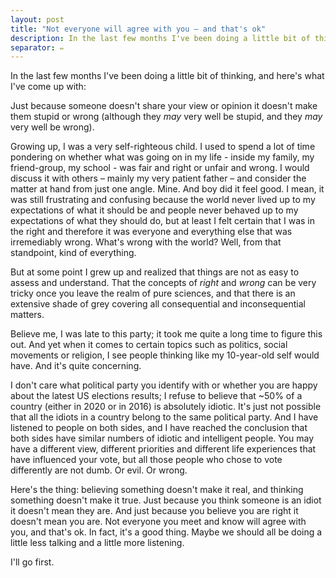 ```yaml
---
layout: post
title: "Not everyone will agree with you – and that's ok"
description: In the last few months I've been doing a little bit of thinking, and here's what I've come up with
separator: ✏️
---
```


In the last few months I've been doing a little bit of thinking, and here's what I've come up with:

Just because someone doesn't share your view or opinion it doesn't make them stupid or wrong (although they *may* very well be stupid, and they *may* very well be wrong).

Growing up, I was a very self-righteous child. I used to spend a lot of time pondering on whether what was going on in my life - inside my family, my friend-group, my school - was fair and right or unfair and wrong. I would discuss it with others – mainly my very patient father – and consider the matter at hand from just one angle. Mine. And boy did it feel good. I mean, it was still frustrating and confusing because the world never lived up to my expectations of what it should be and people never behaved up to my expectations of what they should do, but at least I felt certain that I was in the right and therefore it was everyone and everything else that was irremediably wrong. What's wrong with the world? Well, from that standpoint, kind of everything.

But at some point I grew up and realized that things are not as easy to assess and understand. That the concepts of *right* and *wrong* can be very tricky once you leave the realm of pure sciences, and that there is an extensive shade of grey covering all consequential and inconsequential matters.

Believe me, I was late to this party; it took me quite a long time to figure this out. And yet when it comes to certain topics such as politics, social movements or religion, I see people thinking like my 10-year-old self would have. And it's quite concerning.

I don't care what political party you identify with or whether you are happy about the latest US elections results; I refuse to believe that ~50% of a country (either in 2020 or in 2016) is absolutely idiotic. It's just not possible that all the idiots in a country belong to the same political party. And I have listened to people on both sides, and I have reached the conclusion that both sides have similar numbers of idiotic and intelligent people. You may have a different view, different priorities and different life experiences that have influenced your vote, but all those people who chose to vote differently are not dumb. Or evil. Or wrong.

Here's the thing: believing something doesn't make it real, and thinking something doesn't make it true. Just because you think someone is an idiot it doesn't mean they are. And just because you believe you are right it doesn't mean you are. Not everyone you meet and know will agree with you, and that's ok. In fact, it's a good thing. Maybe we should all be doing a little less talking and a little more listening.

I'll go first.
